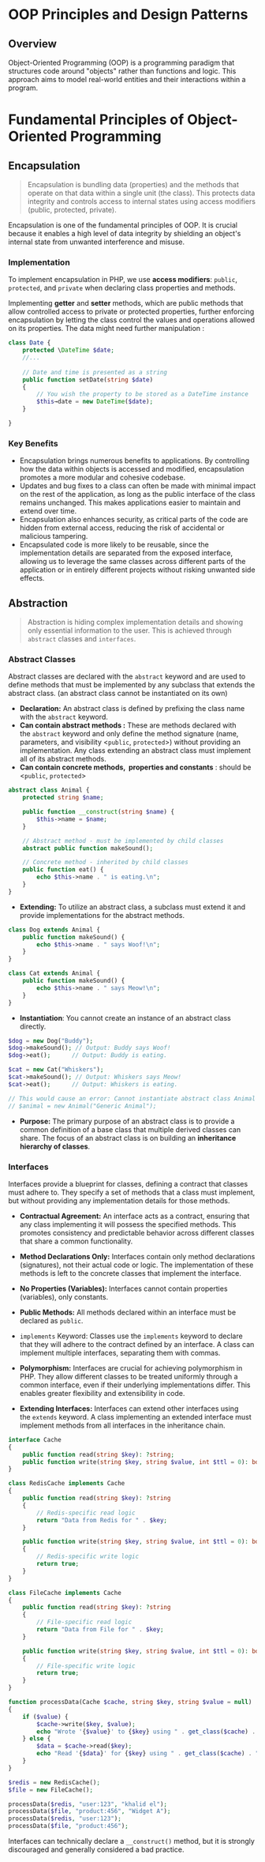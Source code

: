 # OOP Principles and Design Patterns

## Overview

Object-Oriented Programming (OOP) is a programming paradigm that structures code around "objects" rather than functions and logic. This approach aims to model real-world entities and their interactions within a program.


# Fundamental Principles of Object-Oriented Programming


## Encapsulation

> Encapsulation is bundling data (properties) and the methods that operate on that data within a single unit (the class). This protects data integrity and controls access to internal states using access modifiers (public, protected, private).

Encapsulation is one of the fundamental principles of OOP. It is crucial because it enables a high level of data integrity by shielding an object's internal state from unwanted interference and misuse.


### Implementation

To implement encapsulation in PHP, we use **access modifiers**: `public`, `protected`, and `private` when declaring class properties and methods. 

Implementing **getter** and **setter** methods, which are public methods that allow controlled access to private or protected properties, further enforcing encapsulation by letting the class control the values and operations allowed on its properties. 
The data might need further manipulation : 

```php
class Date {
	protected \DateTime $date;
	//...
	
	// Date and time is presented as a string
	public function setDate(string $date)
	{
		// You wish the property to be stored as a DateTime instance
		$this→date = new DateTime($date);
	}

}
```


### Key Benefits

- Encapsulation brings numerous benefits to applications. By controlling how the data within objects is accessed and modified, encapsulation promotes a more modular and cohesive codebase. 
- Updates and bug fixes to a class can often be made with minimal impact on the rest of the application, as long as the public interface of the class remains unchanged. This makes applications easier to maintain and extend over time.
- Encapsulation also enhances security, as critical parts of the code are hidden from external access, reducing the risk of accidental or malicious tampering. 
- Encapsulated code is more likely to be reusable, since the implementation details are separated from the exposed interface, allowing us to leverage the same classes across different parts of the application or in entirely different projects without risking unwanted side effects.



## Abstraction

> Abstraction is hiding complex implementation details and showing only essential information to the user. This is achieved through `abstract` classes and `interfaces`.


### Abstract Classes

Abstract classes are declared with the `abstract` keyword and are used to define methods that must be implemented by any subclass that extends the abstract class. (an abstract class cannot be instantiated on its own)

- **Declaration:** An abstract class is defined by prefixing the class name with the `abstract` keyword.
- **Can contain abstract methods :** These are methods declared with the `abstract` keyword and only define the method signature (name, parameters, and visibility <`public`, `protected`>) without providing an implementation. Any class extending an abstract class must implement all of its abstract methods.
- **Can contain concrete methods,  properties and constants** : should be <`public`, `protected`>

```php
abstract class Animal {
    protected string $name;

    public function __construct(string $name) {
        $this->name = $name;
    }

    // Abstract method - must be implemented by child classes
    abstract public function makeSound();

    // Concrete method - inherited by child classes
    public function eat() {
        echo $this->name . " is eating.\n";
    }
}

```

- **Extending:** To utilize an abstract class, a subclass must extend it and provide implementations for the abstract methods.

```php
class Dog extends Animal {
    public function makeSound() {
        echo $this->name . " says Woof!\n";
    }
}

class Cat extends Animal {
    public function makeSound() {
        echo $this->name . " says Meow!\n";
    }
}
```

- **Instantiation**: You cannot create an instance of an abstract class directly.

```php
$dog = new Dog("Buddy");
$dog->makeSound(); // Output: Buddy says Woof!
$dog->eat();      // Output: Buddy is eating.

$cat = new Cat("Whiskers");
$cat->makeSound(); // Output: Whiskers says Meow!
$cat->eat();      // Output: Whiskers is eating.

// This would cause an error: Cannot instantiate abstract class Animal
// $animal = new Animal("Generic Animal");
```

- **Purpose:** The primary purpose of an abstract class is to provide a common definition of a base class that multiple derived classes can share. The focus of an abstract class is on building an **inheritance hierarchy of classes**.


### Interfaces

Interfaces provide a blueprint for classes, defining a contract that classes must adhere to. They specify a set of methods that a class must implement, but without providing any implementation details for those methods.


- **Contractual Agreement:** An interface acts as a contract, ensuring that any class implementing it will possess the specified methods. This promotes consistency and predictable behavior across different classes that share a common functionality.

- **Method Declarations Only:** Interfaces contain only method declarations (signatures), not their actual code or logic. The implementation of these methods is left to the concrete classes that implement the interface.

- **No Properties (Variables):** Interfaces cannot contain properties (variables), only constants.

- **Public Methods:** All methods declared within an interface must be declared as `public`. 

- `implements` Keyword: Classes use the `implements` keyword to declare that they will adhere to the contract defined by an interface. A class can implement multiple interfaces, separating them with commas.

- **Polymorphism:** Interfaces are crucial for achieving polymorphism in PHP. They allow different classes to be treated uniformly through a common interface, even if their underlying implementations differ. This enables greater flexibility and extensibility in code.

- **Extending Interfaces:** Interfaces can extend other interfaces using the `extends` keyword. A class implementing an extended interface must implement methods from all interfaces in the inheritance chain.



```php 
interface Cache
{
    public function read(string $key): ?string;
    public function write(string $key, string $value, int $ttl = 0): bool;
}

class RedisCache implements Cache
{
    public function read(string $key): ?string
    {
        // Redis-specific read logic
        return "Data from Redis for " . $key;
    }

    public function write(string $key, string $value, int $ttl = 0): bool
    {
        // Redis-specific write logic
        return true;
    }
}

class FileCache implements Cache
{
    public function read(string $key): ?string
    {
        // File-specific read logic
        return "Data from File for " . $key;
    }

    public function write(string $key, string $value, int $ttl = 0): bool
    {
        // File-specific write logic
        return true;
    }
}

function processData(Cache $cache, string $key, string $value = null)
{
    if ($value) {
        $cache->write($key, $value);
        echo "Wrote '{$value}' to {$key} using " . get_class($cache) . "<br>";
    } else {
        $data = $cache->read($key);
        echo "Read '{$data}' for {$key} using " . get_class($cache) . "<br>";
    }
}

$redis = new RedisCache();
$file = new FileCache();

processData($redis, "user:123", "khalid el");
processData($file, "product:456", "Widget A");
processData($redis, "user:123");
processData($file, "product:456");
```

Interfaces can technically declare a `__construct()` method, but it is strongly discouraged and generally considered a bad practice.



